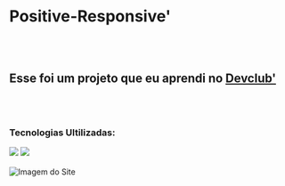 <h1>Positive-Responsive'</h1>
<br>
<br>
<h2>Esse foi um projeto que eu aprendi no <a href="https://rodolfomori.com.br">Devclub'</a></h2>
<br>
<br>
<h3>Tecnologias Ultilizadas:</h3>
<img src="https://img.shields.io/badge/HTML5-E34F26?style=for-the-badge&logo=html5&logoColor=white">
<img src="https://img.shields.io/badge/CSS3-1572B6?style=for-the-badge&logo=css3&logoColor=white">
<br>
<br>
<img src="https://github.com/KevinLucas-Develop/Devclub-Desafio01-Positive/blob/main/assets/Design.png?raw=true" alt="Imagem do Site"/>


